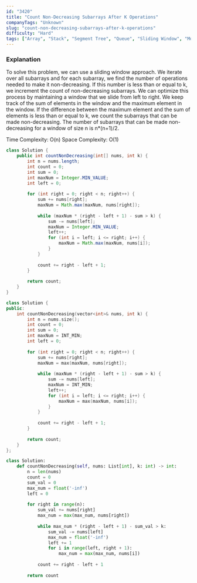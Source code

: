 ```yaml
---
id: "3420"
title: "Count Non-Decreasing Subarrays After K Operations"
companyTags: "Unknown"
slug: "count-non-decreasing-subarrays-after-k-operations"
difficulty: "Hard"
tags: ["Array", "Stack", "Segment Tree", "Queue", "Sliding Window", "Monotonic Stack", "Monotonic Queue"]
---
```


### Explanation
To solve this problem, we can use a sliding window approach. We iterate over all subarrays and for each subarray, we find the number of operations needed to make it non-decreasing. If this number is less than or equal to k, we increment the count of non-decreasing subarrays. We can optimize this process by maintaining a window that we slide from left to right. We keep track of the sum of elements in the window and the maximum element in the window. If the difference between the maximum element and the sum of elements is less than or equal to k, we count the subarrays that can be made non-decreasing. The number of subarrays that can be made non-decreasing for a window of size n is n*(n+1)/2.

Time Complexity: O(n)
Space Complexity: O(1)
```java
class Solution {
    public int countNonDecreasing(int[] nums, int k) {
        int n = nums.length;
        int count = 0;
        int sum = 0;
        int maxNum = Integer.MIN_VALUE;
        int left = 0;
        
        for (int right = 0; right < n; right++) {
            sum += nums[right];
            maxNum = Math.max(maxNum, nums[right]);
            
            while (maxNum * (right - left + 1) - sum > k) {
                sum -= nums[left];
                maxNum = Integer.MIN_VALUE;
                left++;
                for (int i = left; i <= right; i++) {
                    maxNum = Math.max(maxNum, nums[i]);
                }
            }
            
            count += right - left + 1;
        }
        
        return count;
    }
}
```

```cpp
class Solution {
public:
    int countNonDecreasing(vector<int>& nums, int k) {
        int n = nums.size();
        int count = 0;
        int sum = 0;
        int maxNum = INT_MIN;
        int left = 0;
        
        for (int right = 0; right < n; right++) {
            sum += nums[right];
            maxNum = max(maxNum, nums[right]);
            
            while (maxNum * (right - left + 1) - sum > k) {
                sum -= nums[left];
                maxNum = INT_MIN;
                left++;
                for (int i = left; i <= right; i++) {
                    maxNum = max(maxNum, nums[i]);
                }
            }
            
            count += right - left + 1;
        }
        
        return count;
    }
};
```

```python
class Solution:
    def countNonDecreasing(self, nums: List[int], k: int) -> int:
        n = len(nums)
        count = 0
        sum_val = 0
        max_num = float('-inf')
        left = 0
        
        for right in range(n):
            sum_val += nums[right]
            max_num = max(max_num, nums[right])
            
            while max_num * (right - left + 1) - sum_val > k:
                sum_val -= nums[left]
                max_num = float('-inf')
                left += 1
                for i in range(left, right + 1):
                    max_num = max(max_num, nums[i])
            
            count += right - left + 1
        
        return count
```